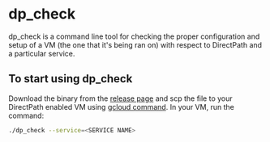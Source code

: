 # dp_check

dp_check is a command line tool for checking the proper configuration and setup
of a VM (the one that it's being ran on) with respect to DirectPath and a
particular service.

## To start using dp_check

Download the binary from the
[release page](https://github.com/GoogleCloudPlatform/grpc-gcp-tools/releases)
and scp the file to your DirectPath enabled VM using
[gcloud command](https://cloud.google.com/sdk/gcloud/reference/compute/scp). In
your VM, run the command:

```sh
./dp_check --service=<SERVICE NAME>
```
